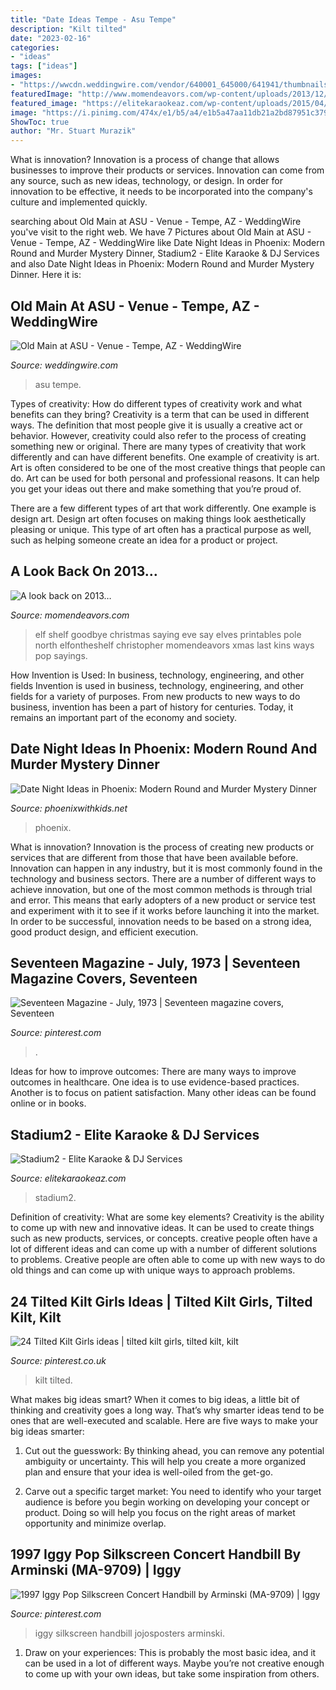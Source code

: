 ```yaml
---
title: "Date Ideas Tempe - Asu Tempe"
description: "Kilt tilted"
date: "2023-02-16"
categories:
- "ideas"
tags: ["ideas"]
images:
- "https://wwcdn.weddingwire.com/vendor/640001_645000/641941/thumbnails/1200x1200_1398810222289-sep6327-2-.jpg"
featuredImage: "http://www.momendeavors.com/wp-content/uploads/2013/12/Ways-to-say-goodbye-to-Elf-on-the-Shelf.png"
featured_image: "https://elitekaraokeaz.com/wp-content/uploads/2015/04/Stadium2.jpg"
image: "https://i.pinimg.com/474x/e1/b5/a4/e1b5a47aa11db21a2bd87951c379c8ca--tilted-kilt-girls-pub.jpg"
ShowToc: true
author: "Mr. Stuart Murazik"
---
```



What is innovation?
Innovation is a process of change that allows businesses to improve their products or services. Innovation can come from any source, such as new ideas, technology, or design. In order for innovation to be effective, it needs to be incorporated into the company's culture and implemented quickly.

	

		
searching about Old Main at ASU - Venue - Tempe, AZ - WeddingWire you've visit to the right web. We have 7 Pictures about Old Main at ASU - Venue - Tempe, AZ - WeddingWire like Date Night Ideas in Phoenix: Modern Round and Murder Mystery Dinner, Stadium2 - Elite Karaoke &amp; DJ Services and also Date Night Ideas in Phoenix: Modern Round and Murder Mystery Dinner. Here it is:
		
    
## Old Main At ASU - Venue - Tempe, AZ - WeddingWire

<img loading=lazy src="https://wwcdn.weddingwire.com/vendor/640001_645000/641941/thumbnails/1200x1200_1398810222289-sep6327-2-.jpg" onerror="this.onerror=null;this.src='https://tse2.mm.bing.net/th?id=OIP.gTGu1i-zXGMU29FOjLLCEAHaFH&amp;pid=15.1';" alt="Old Main at ASU - Venue - Tempe, AZ - WeddingWire">

_Source: weddingwire.com_

>asu tempe. 

	

Types of creativity: How do different types of creativity work and what benefits can they bring?
Creativity is a term that can be used in different ways. The definition that most people give it is usually a creative act or behavior. However, creativity could also refer to the process of creating something new or original. There are many types of creativity that work differently and can have different benefits. 
One example of creativity is art. Art is often considered to be one of the most creative things that people can do. Art can be used for both personal and professional reasons. It can help you get your ideas out there and make something that you’re proud of. 

There are a few different types of art that work differently. One example is design art. Design art often focuses on making things look aesthetically pleasing or unique. This type of art often has a practical purpose as well, such as helping someone create an idea for a product or project.

    
## A Look Back On 2013…

<img loading=lazy src="http://www.momendeavors.com/wp-content/uploads/2013/12/Ways-to-say-goodbye-to-Elf-on-the-Shelf.png" onerror="this.onerror=null;this.src='https://tse1.mm.bing.net/th?id=OIP.QFliOxrlKcAPEvd45U7CVwHaPH&amp;pid=15.1';" alt="A look back on 2013…">

_Source: momendeavors.com_

>elf shelf goodbye christmas saying eve say elves printables pole north elfontheshelf christopher momendeavors xmas last kins ways pop sayings. 

	

How Invention is Used: In business, technology, engineering, and other fields
Invention is used in business, technology, engineering, and other fields for a variety of purposes. From new products to new ways to do business, invention has been a part of history for centuries. Today, it remains an important part of the economy and society.

    
## Date Night Ideas In Phoenix: Modern Round And Murder Mystery Dinner

<img loading=lazy src="https://www.phoenixwithkids.net/wp-content/uploads/2020/01/img_3607-scaled.jpg" onerror="this.onerror=null;this.src='https://tse1.mm.bing.net/th?id=OIP.Sq2_rYiybT6IxOeEc-Uc2QHaE8&amp;pid=15.1';" alt="Date Night Ideas in Phoenix: Modern Round and Murder Mystery Dinner">

_Source: phoenixwithkids.net_

>phoenix. 

	

What is innovation?
Innovation is the process of creating new products or services that are different from those that have been available before. Innovation can happen in any industry, but it is most commonly found in the technology and business sectors. There are a number of different ways to achieve innovation, but one of the most common methods is through trial and error. This means that early adopters of a new product or service test and experiment with it to see if it works before launching it into the market. In order to be successful, innovation needs to be based on a strong idea, good product design, and efficient execution.

    
## Seventeen Magazine - July, 1973 | Seventeen Magazine Covers, Seventeen

<img loading=lazy src="https://i.pinimg.com/736x/e3/32/b6/e332b6ed591fe0692c48dba3e4bd3d12--magazine-photos-magazine-covers.jpg" onerror="this.onerror=null;this.src='https://tse1.mm.bing.net/th?id=OIP.KuPM0242L-Ew7lfWfxkCigAAAA&amp;pid=15.1';" alt="Seventeen Magazine - July, 1973 | Seventeen magazine covers, Seventeen">

_Source: pinterest.com_

>. 

	

Ideas for how to improve outcomes:
There are many ways to improve outcomes in healthcare. One idea is to use evidence-based practices. Another is to focus on patient satisfaction. Many other ideas can be found online or in books.

    
## Stadium2 - Elite Karaoke &amp; DJ Services

<img loading=lazy src="https://elitekaraokeaz.com/wp-content/uploads/2015/04/Stadium2.jpg" onerror="this.onerror=null;this.src='https://tse4.mm.bing.net/th?id=OIP.yjdBcoQIc9wLxm6nMaSuFgHaFj&amp;pid=15.1';" alt="Stadium2 - Elite Karaoke &amp; DJ Services">

_Source: elitekaraokeaz.com_

>stadium2. 

	

Definition of creativity: What are some key elements?
Creativity is the ability to come up with new and innovative ideas. It can be used to create things such as new products, services, or concepts. creative people often have a lot of different ideas and can come up with a number of different solutions to problems. Creative people are often able to come up with new ways to do old things and can come up with unique ways to approach problems.

    
## 24 Tilted Kilt Girls Ideas | Tilted Kilt Girls, Tilted Kilt, Kilt

<img loading=lazy src="https://i.pinimg.com/474x/e1/b5/a4/e1b5a47aa11db21a2bd87951c379c8ca--tilted-kilt-girls-pub.jpg" onerror="this.onerror=null;this.src='https://tse3.mm.bing.net/th?id=OIP.yf29_cMCgaNfbXvhSoyH7wAAAA&amp;pid=15.1';" alt="24 Tilted Kilt Girls ideas | tilted kilt girls, tilted kilt, kilt">

_Source: pinterest.co.uk_

>kilt tilted. 

	

What makes big ideas smart?
When it comes to big ideas, a little bit of thinking and creativity goes a long way. That’s why smarter ideas tend to be ones that are well-executed and scalable. Here are five ways to make your big ideas smarter:
1. Cut out the guesswork: By thinking ahead, you can remove any potential ambiguity or uncertainty. This will help you create a more organized plan and ensure that your idea is well-oiled from the get-go.

2. Carve out a specific target market: You need to identify who your target audience is before you begin working on developing your concept or product. Doing so will help you focus on the right areas of market opportunity and minimize overlap.


    
## 1997 Iggy Pop Silkscreen Concert Handbill By Arminski (MA-9709) | Iggy

<img loading=lazy src="https://i.pinimg.com/originals/44/bf/95/44bf954d836505ac9c146107e2021877.jpg" onerror="this.onerror=null;this.src='https://tse2.mm.bing.net/th?id=OIP.vXAvCvJEQuCPNT_A_fNbxQAAAA&amp;pid=15.1';" alt="1997 Iggy Pop Silkscreen Concert Handbill by Arminski (MA-9709) | Iggy">

_Source: pinterest.com_

>iggy silkscreen handbill jojosposters arminski. 

	

1. Draw on your experiences: This is probably the most basic idea, and it can be used in a lot of different ways. Maybe you’re not creative enough to come up with your own ideas, but take some inspiration from others.

